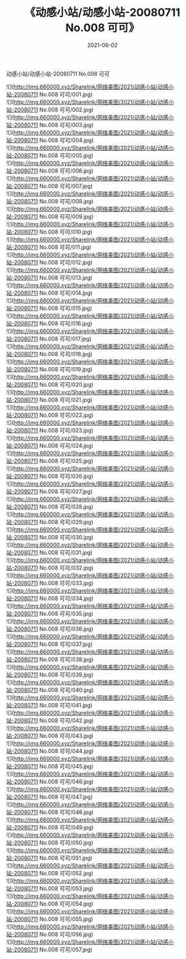 ﻿---
layout: post
title:  《动感小站/动感小站-20080711 No.008 可可》
date:   2021-06-02
img: http://img.660000.xyz/Sharelink/网络美图/2021/动感小站/动感小站-20080711 No.008 可可/000.jpg
categories: [美女, 清纯, 唯美]
---

动感小站/动感小站-20080711 No.008 可可

 ![](http://img.660000.xyz/Sharelink/网络美图/2021/动感小站/动感小站-20080711 No.008 可可/001.jpg) <br>![](http://img.660000.xyz/Sharelink/网络美图/2021/动感小站/动感小站-20080711 No.008 可可/002.jpg) <br>![](http://img.660000.xyz/Sharelink/网络美图/2021/动感小站/动感小站-20080711 No.008 可可/003.jpg) <br>![](http://img.660000.xyz/Sharelink/网络美图/2021/动感小站/动感小站-20080711 No.008 可可/004.jpg) <br>![](http://img.660000.xyz/Sharelink/网络美图/2021/动感小站/动感小站-20080711 No.008 可可/005.jpg) <br>![](http://img.660000.xyz/Sharelink/网络美图/2021/动感小站/动感小站-20080711 No.008 可可/006.jpg) <br>![](http://img.660000.xyz/Sharelink/网络美图/2021/动感小站/动感小站-20080711 No.008 可可/007.jpg) <br>![](http://img.660000.xyz/Sharelink/网络美图/2021/动感小站/动感小站-20080711 No.008 可可/008.jpg) <br>![](http://img.660000.xyz/Sharelink/网络美图/2021/动感小站/动感小站-20080711 No.008 可可/009.jpg) <br>![](http://img.660000.xyz/Sharelink/网络美图/2021/动感小站/动感小站-20080711 No.008 可可/010.jpg) <br>![](http://img.660000.xyz/Sharelink/网络美图/2021/动感小站/动感小站-20080711 No.008 可可/011.jpg) <br>![](http://img.660000.xyz/Sharelink/网络美图/2021/动感小站/动感小站-20080711 No.008 可可/012.jpg) <br>![](http://img.660000.xyz/Sharelink/网络美图/2021/动感小站/动感小站-20080711 No.008 可可/013.jpg) <br>![](http://img.660000.xyz/Sharelink/网络美图/2021/动感小站/动感小站-20080711 No.008 可可/014.jpg) <br>![](http://img.660000.xyz/Sharelink/网络美图/2021/动感小站/动感小站-20080711 No.008 可可/015.jpg) <br>![](http://img.660000.xyz/Sharelink/网络美图/2021/动感小站/动感小站-20080711 No.008 可可/016.jpg) <br>![](http://img.660000.xyz/Sharelink/网络美图/2021/动感小站/动感小站-20080711 No.008 可可/017.jpg) <br>![](http://img.660000.xyz/Sharelink/网络美图/2021/动感小站/动感小站-20080711 No.008 可可/018.jpg) <br>![](http://img.660000.xyz/Sharelink/网络美图/2021/动感小站/动感小站-20080711 No.008 可可/019.jpg) <br>![](http://img.660000.xyz/Sharelink/网络美图/2021/动感小站/动感小站-20080711 No.008 可可/020.jpg) <br>![](http://img.660000.xyz/Sharelink/网络美图/2021/动感小站/动感小站-20080711 No.008 可可/021.jpg) <br>![](http://img.660000.xyz/Sharelink/网络美图/2021/动感小站/动感小站-20080711 No.008 可可/022.jpg) <br>![](http://img.660000.xyz/Sharelink/网络美图/2021/动感小站/动感小站-20080711 No.008 可可/023.jpg) <br>![](http://img.660000.xyz/Sharelink/网络美图/2021/动感小站/动感小站-20080711 No.008 可可/024.jpg) <br>![](http://img.660000.xyz/Sharelink/网络美图/2021/动感小站/动感小站-20080711 No.008 可可/025.jpg) <br>![](http://img.660000.xyz/Sharelink/网络美图/2021/动感小站/动感小站-20080711 No.008 可可/026.jpg) <br>![](http://img.660000.xyz/Sharelink/网络美图/2021/动感小站/动感小站-20080711 No.008 可可/027.jpg) <br>![](http://img.660000.xyz/Sharelink/网络美图/2021/动感小站/动感小站-20080711 No.008 可可/028.jpg) <br>![](http://img.660000.xyz/Sharelink/网络美图/2021/动感小站/动感小站-20080711 No.008 可可/029.jpg) <br>![](http://img.660000.xyz/Sharelink/网络美图/2021/动感小站/动感小站-20080711 No.008 可可/030.jpg) <br>![](http://img.660000.xyz/Sharelink/网络美图/2021/动感小站/动感小站-20080711 No.008 可可/031.jpg) <br>![](http://img.660000.xyz/Sharelink/网络美图/2021/动感小站/动感小站-20080711 No.008 可可/032.jpg) <br>![](http://img.660000.xyz/Sharelink/网络美图/2021/动感小站/动感小站-20080711 No.008 可可/033.jpg) <br>![](http://img.660000.xyz/Sharelink/网络美图/2021/动感小站/动感小站-20080711 No.008 可可/034.jpg) <br>![](http://img.660000.xyz/Sharelink/网络美图/2021/动感小站/动感小站-20080711 No.008 可可/035.jpg) <br>![](http://img.660000.xyz/Sharelink/网络美图/2021/动感小站/动感小站-20080711 No.008 可可/036.jpg) <br>![](http://img.660000.xyz/Sharelink/网络美图/2021/动感小站/动感小站-20080711 No.008 可可/037.jpg) <br>![](http://img.660000.xyz/Sharelink/网络美图/2021/动感小站/动感小站-20080711 No.008 可可/038.jpg) <br>![](http://img.660000.xyz/Sharelink/网络美图/2021/动感小站/动感小站-20080711 No.008 可可/039.jpg) <br>![](http://img.660000.xyz/Sharelink/网络美图/2021/动感小站/动感小站-20080711 No.008 可可/040.jpg) <br>![](http://img.660000.xyz/Sharelink/网络美图/2021/动感小站/动感小站-20080711 No.008 可可/041.jpg) <br>![](http://img.660000.xyz/Sharelink/网络美图/2021/动感小站/动感小站-20080711 No.008 可可/042.jpg) <br>![](http://img.660000.xyz/Sharelink/网络美图/2021/动感小站/动感小站-20080711 No.008 可可/043.jpg) <br>![](http://img.660000.xyz/Sharelink/网络美图/2021/动感小站/动感小站-20080711 No.008 可可/044.jpg) <br>![](http://img.660000.xyz/Sharelink/网络美图/2021/动感小站/动感小站-20080711 No.008 可可/045.jpg) <br>![](http://img.660000.xyz/Sharelink/网络美图/2021/动感小站/动感小站-20080711 No.008 可可/046.jpg) <br>![](http://img.660000.xyz/Sharelink/网络美图/2021/动感小站/动感小站-20080711 No.008 可可/047.jpg) <br>![](http://img.660000.xyz/Sharelink/网络美图/2021/动感小站/动感小站-20080711 No.008 可可/048.jpg) <br>![](http://img.660000.xyz/Sharelink/网络美图/2021/动感小站/动感小站-20080711 No.008 可可/049.jpg) <br>![](http://img.660000.xyz/Sharelink/网络美图/2021/动感小站/动感小站-20080711 No.008 可可/050.jpg) <br>![](http://img.660000.xyz/Sharelink/网络美图/2021/动感小站/动感小站-20080711 No.008 可可/051.jpg) <br>![](http://img.660000.xyz/Sharelink/网络美图/2021/动感小站/动感小站-20080711 No.008 可可/052.jpg) <br>![](http://img.660000.xyz/Sharelink/网络美图/2021/动感小站/动感小站-20080711 No.008 可可/053.jpg) <br>![](http://img.660000.xyz/Sharelink/网络美图/2021/动感小站/动感小站-20080711 No.008 可可/054.jpg) <br>![](http://img.660000.xyz/Sharelink/网络美图/2021/动感小站/动感小站-20080711 No.008 可可/055.jpg) <br>![](http://img.660000.xyz/Sharelink/网络美图/2021/动感小站/动感小站-20080711 No.008 可可/056.jpg) <br>![](http://img.660000.xyz/Sharelink/网络美图/2021/动感小站/动感小站-20080711 No.008 可可/057.jpg) <br>